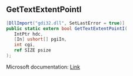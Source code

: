 ## GetTextExtentPointI

```csharp
[DllImport("gdi32.dll", SetLastError = true)]
public static extern bool GetTextExtentPointI(
   IntPtr hdc,
   [In] ushort[] pgiIn,
   int cgi,
   ref SIZE psize
);
```

Microsoft documentation: [Link](https://learn.microsoft.com/en-us/windows/win32/api/wingdi/nf-wingdi-gettextextentpointi)
